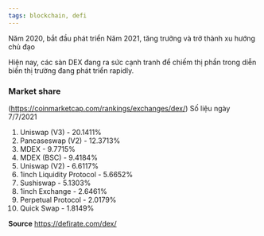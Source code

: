 ```yaml
---
tags: blockchain, defi
---
```


Năm 2020, bắt đầu phát triển 
Năm 2021, tăng trưởng và trở thành xu hướng chủ đạo

Hiện nay, các sàn DEX đang ra sức cạnh tranh để chiếm thị phần trong diễn biến thị trường đang phát triển rapidly.

### Market share
(https://coinmarketcap.com/rankings/exchanges/dex/)
Số liệu ngày 7/7/2021
1. Uniswap (V3)  - 20.1411%
2. Pancaseswap (V2) - 12.3713%
3. MDEX - 9.7715%
4. MDEX (BSC) - 9.4184%
5. Uniswap (V2) - 6.6117%
6. 1inch Liquidity Protocol - 5.6652% 
7. Sushiswap - 5.1303%
8. 1inch Exchange - 2.6461%
9. Perpetual Protocol - 2.0179%
10. Quick Swap - 1.8149%


**Source**
https://defirate.com/dex/